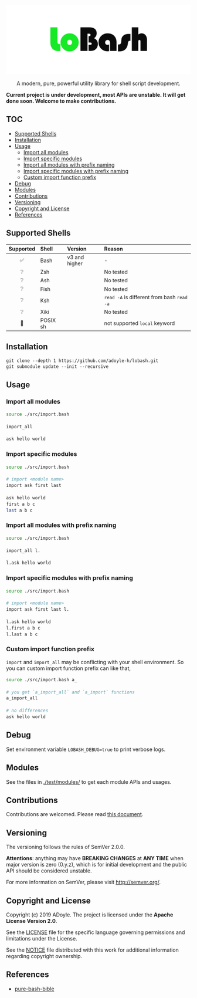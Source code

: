 <p align="center">
  <img alt="Lobash Logo" src="./doc/imgs/lobash.svg">
</p>
<p align="center">
  A modern, pure, powerful utility library for shell script development.
</p>

**Current project is under development, most APIs are unstable. It will get done soon. Welcome to make contributions.**

## TOC

<!-- MarkdownTOC GFM -->

- [Supported Shells](#supported-shells)
- [Installation](#installation)
- [Usage](#usage)
    - [Import all modules](#import-all-modules)
    - [Import specific modules](#import-specific-modules)
    - [Import all modules with prefix naming](#import-all-modules-with-prefix-naming)
    - [Import specific modules with prefix naming](#import-specific-modules-with-prefix-naming)
    - [Custom import function prefix](#custom-import-function-prefix)
- [Debug](#debug)
- [Modules](#modules)
- [Contributions](#contributions)
- [Versioning](#versioning)
- [Copyright and License](#copyright-and-license)
- [References](#references)

<!-- /MarkdownTOC -->

## Supported Shells

| Supported | Shell    | Version       | Reason                                     |
|:---------:|:---------|:--------------|:-------------------------------------------|
|     ✅    | Bash     | v3 and higher | -                                          |
|     ❔    | Zsh      |               | No tested                                  |
|     ❔    | Ash      |               | No tested                                  |
|     ❔    | Fish     |               | No tested                                  |
|     ❔    | Ksh      |               | `read -A` is different from bash `read -a` |
|     ❔    | Xiki     |               | No tested                                  |
|     🚫    | POSIX sh |               | not supported `local` keyword              |

## Installation

```
git clone --depth 1 https://github.com/adoyle-h/lobash.git
git submodule update --init --recursive
```

## Usage

### Import all modules

```sh
source ./src/import.bash

import_all

ask hello world
```

### Import specific modules

```sh
source ./src/import.bash

# import <module name>
import ask first last

ask hello world
first a b c
last a b c
```

### Import all modules with prefix naming

```sh
source ./src/import.bash

import_all l.

l.ask hello world
```

### Import specific modules with prefix naming

```sh
source ./src/import.bash

# import <module name>
import ask first last l.

l.ask hello world
l.first a b c
l.last a b c
```

### Custom import function prefix

`import` and `import_all` may be conflicting with your shell environment.
So you can custom import function prefix can like that,

```sh
source ./src/import.bash a_

# you get `a_import_all` and `a_import` functions
a_import_all

# no differences
ask hello world
```

## Debug

Set environment variable `LOBASH_DEBUG=true` to print verbose logs.

## Modules

See the files in [./test/modules/](./test/modules/) to get each module APIs and usages.

## Contributions

Contributions are welcomed. Please read [this document](./doc/contribution.md).

## Versioning

The versioning follows the rules of SemVer 2.0.0.

**Attentions**: anything may have **BREAKING CHANGES** at **ANY TIME** when major version is zero (0.y.z), which is for initial development and the public API should be considered unstable.

For more information on SemVer, please visit http://semver.org/.


## Copyright and License

Copyright (c) 2019 ADoyle. The project is licensed under the **Apache License Version 2.0**.

See the [LICENSE][] file for the specific language governing permissions and limitations under the License.

See the [NOTICE][] file distributed with this work for additional information regarding copyright ownership.

## References

- [pure-bash-bible](https://github.com/dylanaraps/pure-bash-bible)

<!-- Links -->

[LICENSE]: ./LICENSE
[NOTICE]: ./NOTICE

